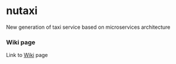 # nutaxi
New generation of taxi service based on microservices architecture

### Wiki page

Link to [Wiki](https://github.com/microservicesteam/nutaxi/wiki) page

